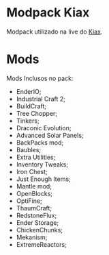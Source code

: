 # Modpack Kiax
 Modpack utilizado na live do [Kiax](https://www.twitch.tv/kiiaxx).

# Mods
 Mods Inclusos no pack:

* EnderIO;
* Industrial Craft 2;
* BuildCraft;
* Tree Chopper;
* Tinkers;
* Draconic Evolution;
* Advanced Solar Panels;
* BackPacks mod;
* Baubles;
* Extra Utilities;
* Inventory Tweaks;
* Iron Chest;
* Just Enough Items;
* Mantle mod;
* OpenBlocks;
* OptiFine;
* ThaumCraft;
* RedstoneFlux;
* Ender Storage;
* ChickenChunks;
* Mekanism;
* ExtremeReactors;